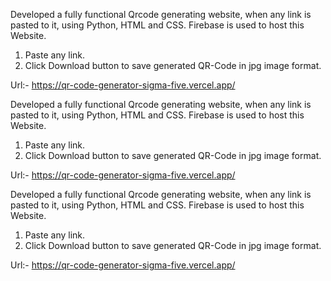 Developed a fully functional Qrcode generating website, when any link is pasted to it, using Python, HTML and CSS.
Firebase is used to host this Website.

1. Paste any link.
2. Click Download button to save generated QR-Code in jpg image format.

Url:-
https://qr-code-generator-sigma-five.vercel.app/

Developed a fully functional Qrcode generating website, when any link is pasted to it, using Python, HTML and CSS.
Firebase is used to host this Website.

1. Paste any link.
2. Click Download button to save generated QR-Code in jpg image format.

Url:-
https://qr-code-generator-sigma-five.vercel.app/

Developed a fully functional Qrcode generating website, when any link is pasted to it, using Python, HTML and CSS.
Firebase is used to host this Website.

1. Paste any link.
2. Click Download button to save generated QR-Code in jpg image format.

Url:-
https://qr-code-generator-sigma-five.vercel.app/
